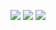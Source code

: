 ![](https://img.shields.io/badge/day%20📅-8-blue)   	![](https://img.shields.io/badge/stars%20⭐-14-yellow)   	![](https://img.shields.io/badge/days%20completed-7-red)